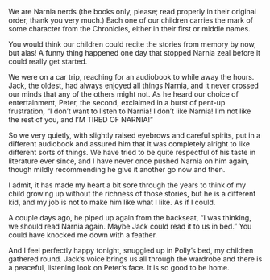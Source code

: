  We are Narnia nerds (the books only, please; read properly in their original order, thank you very much.) Each one of our children carries the mark of some character from the Chronicles, either in their first or middle names. 

 You would think our children could recite the stories from memory by now, but alas! A funny thing happened one day that stopped Narnia zeal before it could really get started. 

 We were on a car trip, reaching for an audiobook to while away the hours. Jack, the oldest, had always enjoyed all things Narnia, and it never crossed our minds that any of the others might not. As he heard our choice of entertainment, Peter, the second, exclaimed in a burst of pent-up frustration, “I don’t want to listen to Narnia! I don’t like Narnia! I’m not like the rest of you, and I’M TIRED OF NARNIA!” 

 So we very quietly, with slightly raised eyebrows and careful spirits, put in a different audiobook and assured him that it was completely alright to like different sorts of things. We have tried to be quite respectful of his taste in literature ever since, and I have never once pushed Narnia on him again, though mildly recommending he give it another go now and then. 

 I admit, it has made my heart a bit sore through the years to think of my child growing up without the richness of those stories, but he is a different kid, and my job is not to make him like what I like. As if I could. 

 A couple days ago, he piped up again from the backseat, “I was thinking, we should read Narnia again. Maybe Jack could read it to us in bed.” You could have knocked me down with a feather. 

 And I feel perfectly happy tonight, snuggled up in Polly’s bed, my children gathered round. Jack’s voice brings us all through the wardrobe and there is a peaceful, listening look on Peter’s face. It is so good to be home. 